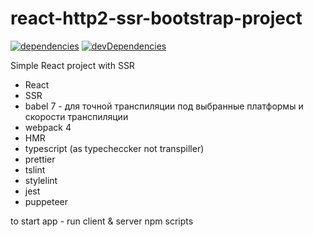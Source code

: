 # react-http2-ssr-bootstrap-project

[![dependencies](https://david-dm.org/budarin/react-http2-ssr-bootstrap-project.svg)](https://david-dm.org/budarin/react-http2-ssr-bootstrap-project) [![devDependencies](https://david-dm.org/budarin/react-http2-ssr-bootstrap-project/dev-status.svg)](https://david-dm.org/budarin/react-http2-ssr-bootstrap-project?type=dev)

Simple React project with SSR

-   React
-   SSR
-   babel 7 - для точной транспиляции под выбранные платформы и скорости транспиляции
-   webpack 4
-   HMR
-   typescript (as typecheccker not transpiller)
-   prettier
-   tslint
-   stylelint
-   jest
-   puppeteer

to start app - run client & server npm scripts
